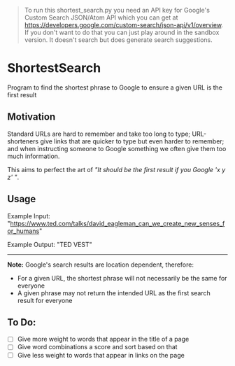 > To run this shortest_search.py you need an API key for Google's Custom Search JSON/Atom API which you can get at https://developers.google.com/custom-search/json-api/v1/overview. If you don't want to do that you can just play around in the sandbox version. It doesn't search but does generate search suggestions.

# ShortestSearch
Program to find the shortest phrase to Google to ensure a given URL is the first result

## Motivation
Standard URLs are hard to remember and take too long to type; URL-shorteners give links that are quicker to type but even harder to remember; and when instructing someone to Google something we often give them too much information.

This aims to perfect the art of *"It should be the first result if you Google 'x y z' "*.

## Usage
Example Input: "https://www.ted.com/talks/david_eagleman_can_we_create_new_senses_for_humans"

Example Output: "TED VEST"

---

**Note:** Google's search results are location dependent, therefore:
* For a given URL, the shortest phrase will not necessarily be the same for everyone
* A given phrase may not return the intended URL as the first search result for everyone

## To Do:
- [ ] Give more weight to words that appear in the title of a page
- [ ] Give word combinations a score and sort based on that
- [ ] Give less weight to words that appear in links on the page
